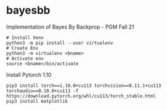 # bayesbb
Implementation of Bayes By Backprop - PGM Fall 21

```
# Install Venv
python3 -m pip install --user virtualenv
# Create Env
python3 -m virtualenv <bname>
# Activate env
source <bname>/bin/activate
```

Install Pytorch 1.10
```
pip3 install torch==1.10.0+cu113 torchvision==0.11.1+cu113 torchaudio==0.10.0+cu113 -f https://download.pytorch.org/whl/cu113/torch_stable.html
pip3 install matplotlib
```